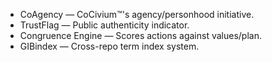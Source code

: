 - CoAgency — CoCivium™'s agency/personhood initiative.
- TrustFlag — Public authenticity indicator.
- Congruence Engine — Scores actions against values/plan.
- GIBindex — Cross-repo term index system.
